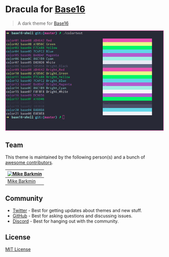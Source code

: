 # Dracula for [Base16](http://chriskempson.com/projects/base16/)

> A dark theme for [Base16](http://chriskempson.com/projects/base16/)

![Screenshot](./screenshot.png)

## Team

This theme is maintained by the following person(s) and a bunch of [awesome contributors](https://github.com/dracula/base16/graphs/contributors).

| [![Mike Barkmin](https://avatars0.githubusercontent.com/u/2592379?v=3&s=70)](https://github.com/mikebarkmin) |
| ------------------------------------------------------------------------------------------------------------ |
| [Mike Barkmin](https://github.com/mikebarkmin)                                                               |

## Community

- [Twitter](https://twitter.com/draculatheme) - Best for getting updates about themes and new stuff.
- [GitHub](https://github.com/dracula/dracula-theme/discussions) - Best for asking questions and discussing issues.
- [Discord](https://draculatheme.com/discord-invite) - Best for hanging out with the community.

## License

[MIT License](./LICENSE)
